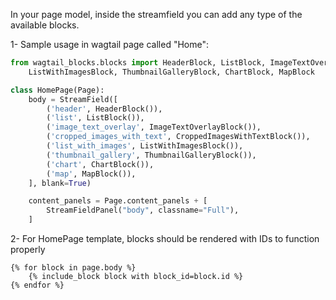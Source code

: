 In your page model, inside the streamfield you can add any type of the available blocks.

1- Sample usage in wagtail page called "Home":
```python
from wagtail_blocks.blocks import HeaderBlock, ListBlock, ImageTextOverlayBlock, CroppedImagesWithTextBlock, \
    ListWithImagesBlock, ThumbnailGalleryBlock, ChartBlock, MapBlock

class HomePage(Page):
    body = StreamField([
        ('header', HeaderBlock()),
        ('list', ListBlock()),
        ('image_text_overlay', ImageTextOverlayBlock()),
        ('cropped_images_with_text', CroppedImagesWithTextBlock()),
        ('list_with_images', ListWithImagesBlock()),
        ('thumbnail_gallery', ThumbnailGalleryBlock()),
        ('chart', ChartBlock()),
        ('map', MapBlock()),
    ], blank=True)

    content_panels = Page.content_panels + [
        StreamFieldPanel("body", classname="Full"),
    ]

```
2- For HomePage template, blocks should be rendered with IDs to function properly
```
{% for block in page.body %}
    {% include_block block with block_id=block.id %}
{% endfor %}
```